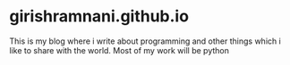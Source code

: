 # girishramnani.github.io

This is my blog where i write about programming and other things which i like to share with the world.
Most of my work will be python
